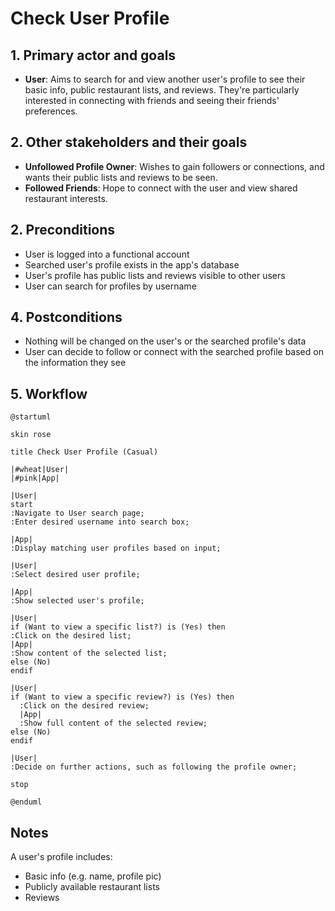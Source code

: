 # Check User Profile

## 1. Primary actor and goals
* __User__: Aims to search for and view another user's profile to see their basic info, 
public restaurant lists, and reviews. They're particularly interested in 
connecting with friends and seeing their friends' preferences.

## 2. Other stakeholders and their goals
* __Unfollowed Profile Owner__: Wishes to gain followers or connections, and wants their public lists and reviews to be seen.
* __Followed Friends__: Hope to connect with the user and view shared restaurant interests.

## 2. Preconditions
* User is logged into a functional account
* Searched user's profile exists in the app's database
* User's profile has public lists and reviews visible to other users
* User can search for profiles by username

## 4. Postconditions
* Nothing will be changed on the user's or the searched profile's data
* User can decide to follow or connect with the searched profile based on the information they see

## 5. Workflow

```plantuml
@startuml

skin rose

title Check User Profile (Casual)

|#wheat|User|
|#pink|App|

|User|
start
:Navigate to User search page;
:Enter desired username into search box;

|App|
:Display matching user profiles based on input;

|User|
:Select desired user profile;

|App|
:Show selected user's profile;

|User|
if (Want to view a specific list?) is (Yes) then
:Click on the desired list;
|App|
:Show content of the selected list;
else (No)
endif

|User|
if (Want to view a specific review?) is (Yes) then
  :Click on the desired review;
  |App|
  :Show full content of the selected review;
else (No)
endif

|User|
:Decide on further actions, such as following the profile owner;

stop

@enduml
```

## Notes

A user's profile includes:
* Basic info (e.g. name, profile pic)
* Publicly available restaurant lists
* Reviews